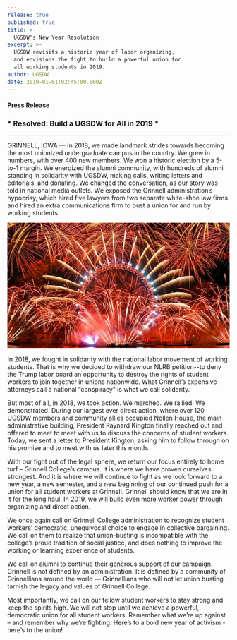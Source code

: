 ```yaml
---
release: true
published: true
title: >-
  UGSDW's New Year Resolution
excerpt: >-
  UGSDW revisits a historic year of labor organizing,
  and envisions the fight to build a powerful union for
  all working students in 2019. 
author: UGSDW
date: 2019-01-01T02:45:00.000Z
---
```

#### Press Release
### * Resolved: Build a UGSDW for All in 2019 *

---

GRINNELL, IOWA — In 2018, we made landmark strides towards becoming the most unionized undergraduate campus in the country. We grew in numbers, with over 400 new members. We won a historic election by a 5-to-1 margin. We energized the alumni community, with hundreds of alumni standing in solidarity with UGSDW, making calls, writing letters and editorials, and donating. We changed the conversation, as our story was told in national media outlets. We exposed the Grinnell administration’s hypocrisy, which hired five lawyers from two separate white-shoe law firms and hired an extra communications firm to bust a union for and run by working students. 

![Image of fireworks](/assets/news/newyear2019.jpg)

In 2018, we fought in solidarity with the national labor movement of working students. That is why we decided to withdraw our NLRB petition--to deny the Trump labor board an opportunity to destroy the rights of student workers to join together in unions nationwide. What Grinnell’s expensive attorneys call a national “conspiracy” is what we call solidarity.

But most of all, in 2018, we took action. We marched. We rallied. We demonstrated. During our largest ever direct action, where over 120 UGSDW members and community allies occupied Nollen House, the main administrative building, President Raynard Kington finally reached out and offered to meet to meet with us to discuss the concerns of student workers.  Today, we sent a letter to President Kington, asking him to follow through on his promise and to meet with us later this month.

With our fight out of the legal sphere, we return our focus entirely to home turf – Grinnell College’s campus. It is where we have proven ourselves strongest. And it is where we will continue to fight as we look forward to a new year, a new semester, and a new beginning of our continued push for a union for all student workers at Grinnell.  Grinnell should know that we are in it for the long haul. In 2019, we will build even more worker power through organizing and direct action.

We once again call on Grinnell College administration to recognize student workers’ democratic, unequivocal choice to engage in collective bargaining. We call on them to realize that union-busting is incompatible with the college’s proud tradition of social justice, and does nothing to improve the working or learning experience of students.

We call on alumni to continue their generous support of our campaign. Grinnell is not defined by an administration. It is defined by a community of Grinnellians around the world — Grinnellians who will not let union busting tarnish the legacy and values of Grinnell College.

Most importantly, we call on our fellow student workers to stay strong and keep the spirits high. We will not stop until we achieve a powerful, democratic union for all student workers. Remember what we’re up against – and remember why we’re fighting. Here’s to a bold new year of activism - here’s to the union!
